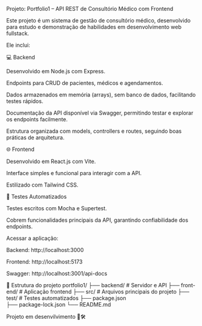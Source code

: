Projeto: Portfolio1 – API REST de Consultório Médico com Frontend

Este projeto é um sistema  de gestão de consultório médico, desenvolvido para estudo e demonstração de habilidades em desenvolvimento web fullstack.

Ele inclui:

💻 Backend

Desenvolvido em Node.js com Express.

Endpoints para CRUD de pacientes, médicos e agendamentos.

Dados armazenados em memória (arrays), sem banco de dados, facilitando testes rápidos.

Documentação da API disponível via Swagger, permitindo testar e explorar os endpoints facilmente.

Estrutura organizada com models, controllers e routes, seguindo boas práticas de arquitetura.

🌐 Frontend

Desenvolvido em React.js com Vite.

Interface simples e funcional para interagir com a API.

Estilizado com Tailwind CSS.

🧪 Testes Automatizados

Testes escritos com Mocha e Supertest.

Cobrem funcionalidades principais da API, garantindo confiabilidade dos endpoints.

Acessar a aplicação:

Backend: http://localhost:3000

Frontend: http://localhost:5173

Swagger: http://localhost:3001/api-docs

📁 Estrutura do projeto
portfolio1/
├── backend/          # Servidor e API
├── front-end/        # Aplicação frontend
├── src/              # Arquivos principais do projeto
├── test/             # Testes automatizados
├── package.json      
├── package-lock.json 
└── README.md

Projeto em desenvilvimento 🚀🛠️
